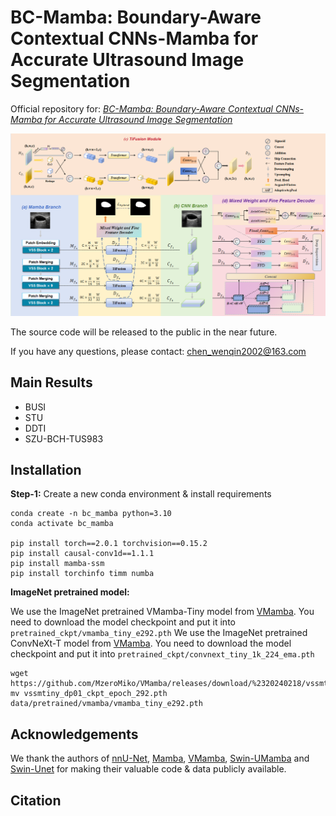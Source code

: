 # BC-Mamba: Boundary-Aware Contextual CNNs-Mamba for Accurate Ultrasound Image Segmentation

Official repository for: *[BC-Mamba: Boundary-Aware Contextual CNNs-Mamba for Accurate Ultrasound Image Segmentation](https://github.com/ScholarChen20/HCMNet)*

![HCMNet.png](assets/HCMNet.png)

The source code will be released to the public in the near future.

If you have any questions, please contact: chen_wenqin2002@163.com

## Main Results

- BUSI
- STU
- DDTI
- SZU-BCH-TUS983

## Installation

**Step-1:** Create a new conda environment & install requirements

```shell
conda create -n bc_mamba python=3.10
conda activate bc_mamba

pip install torch==2.0.1 torchvision==0.15.2
pip install causal-conv1d==1.1.1
pip install mamba-ssm
pip install torchinfo timm numba
```

**ImageNet pretrained model:** 

We use the ImageNet pretrained VMamba-Tiny model from [VMamba](https://github.com/MzeroMiko/VMamba). You need to download the model checkpoint and put it into `pretrained_ckpt/vmamba_tiny_e292.pth`
We use the ImageNet pretrained ConvNeXt-T model from [VMamba](https://github.com/facebookresearch/ConvNeXt). You need to download the model checkpoint and put it into `pretrained_ckpt/convnext_tiny_1k_224_ema.pth`

```
wget https://github.com/MzeroMiko/VMamba/releases/download/%2320240218/vssmtiny_dp01_ckpt_epoch_292.pth
mv vssmtiny_dp01_ckpt_epoch_292.pth data/pretrained/vmamba/vmamba_tiny_e292.pth
```


## Acknowledgements

We thank the authors of [nnU-Net](https://github.com/MIC-DKFZ/nnUNet), [Mamba](https://github.com/state-spaces/mamba), [VMamba](https://github.com/MzeroMiko/VMamba), [Swin-UMamba](https://github.com/JiarunLiu/Swin-UMamba) and [Swin-Unet](https://github.com/HuCaoFighting/Swin-Unet) for making their valuable code & data publicly available.


## Citation

```

```



